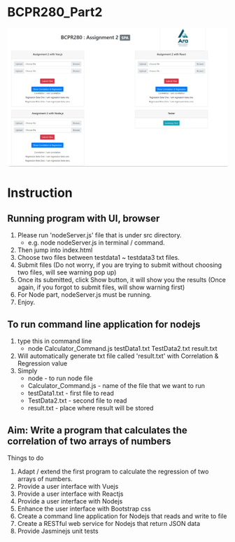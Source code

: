 # BCPR280_Part2
<img src="/img/portfolio.JPG" alt="working page looks like" class="inline"/>

# Instruction
## Running program with UI, browser
1. Please run 'nodeServer.js' file that is under src directory.
    * e.g. node nodeServer.js in terminal / command.
2. Then jump into index.html
3. Choose two files between testdata1 ~ testdata3 txt files.
4. Submit files (Do not worry, if you are trying to submit without choosing two files, will see warning pop up)
5. Once its submitted, click Show button, it will show you the results (Once again, if you forgot to submit files, will show warning first)
6. For Node part, nodeServer.js must be running.
7. Enjoy.

## To run command line application for nodejs
1. type this in command line 
    * node Calculator_Command.js testData1.txt TestData2.txt result.txt  
2. Will automatically generate txt file called 'result.txt' with Correlation & Regression value
3. Simply 
    * node - to run node file
    * Calculator_Command.js - name of the file that we want to run
    * testData1.txt - first file to read
    * TestData2.txt - second file to read
    * result.txt - place where result will be stored


## Aim: Write a program that calculates the correlation of two arrays of numbers
Things to do
1. Adapt / extend the first program to calculate the regression of two arrays of numbers.
2. Provide a user interface with Vuejs
3. Provide a user interface with Reactjs
4. Provide a user interface with Nodejs
5. Enhance the user interface with Bootstrap css
6. Create a command line application for Nodejs that reads and write to file
7. Create a RESTful web service for Nodejs that return JSON data
8. Provide Jasminejs unit tests
